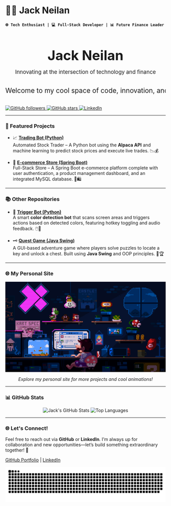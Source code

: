 # 👨‍💻 Jack Neilan

**`🌐 Tech Enthusiast | 💻 Full-Stack Developer | 📊 Future Finance Leader`**

<!-- Animated Header (Note: Inline CSS may be stripped by GitHub) -->
<div align="center">
  <h1 style="font-size: 3em; margin-bottom: 0; animation: glow 1.5s ease-in-out infinite alternate;">Jack Neilan</h1>
  <p style="font-size: 1.2em; animation: fadeIn 3s ease-out;">Innovating at the intersection of technology and finance</p>
</div>

<!-- If inline CSS is not supported, consider using animated GIFs instead. -->

<!-- Animated Marquee -->
<div class="marquee" style="overflow: hidden; white-space: nowrap; box-sizing: border-box; animation: marquee 15s linear infinite;">
  <p style="font-size:1.5em; text-align: center; margin: 20px 0;">Welcome to my cool space of code, innovation, and creativity! 🚀</p>
</div>

<p align="left">
  <a href="https://github.com/NuvaGit">
    <img alt="GitHub followers" title="Follow me on GitHub" src="https://custom-icon-badges.demolab.com/github/followers/NuvaGit?color=236ad3&labelColor=1155ba&style=for-the-badge&logo=person-add&label=Follow&logoColor=white"/>
  </a>
  <a href="https://github.com/NuvaGit?tab=repositories">
    <img alt="GitHub stars" title="Total stars on GitHub" src="https://custom-icon-badges.demolab.com/github/stars/NuvaGit?color=55960c&style=for-the-badge&labelColor=488207&logo=star"/>
  </a>
  <a href="https://www.linkedin.com/in/jack-neilan-3203a0242/">
    <img alt="LinkedIn" title="Connect with me on LinkedIn" src="https://img.shields.io/badge/LinkedIn-Connect-blue?style=for-the-badge&logo=linkedin"/>
  </a>
</p>

---

### 🚀 Featured Projects

- 📈 **[Trading Bot (Python)](https://github.com/NuvaGit/TradingBot)**  
  Automated Stock Trader – A Python bot using the **Alpaca API** and machine learning to predict stock prices and execute live trades. 📉💰

- 🛒 **[E-commerce Store (Spring Boot)](https://github.com/NuvaGit/EcommerceSoringBoot)**  
  Full-Stack Store – A Spring Boot e-commerce platform complete with user authentication, a product management dashboard, and an integrated MySQL database. 🎯🛍️

---

### 📚 Other Repositories

- 🎯 **[Trigger Bot (Python)](https://github.com/NuvaGit/triggerbot)**  
  A smart **color detection bot** that scans screen areas and triggers actions based on detected colors, featuring hotkey toggling and audio feedback. 🖱️🎨

- 🗝️ **[Quest Game (Java Swing)](https://github.com/NuvaGit/QuestGame)**  
  A GUI-based adventure game where players solve puzzles to locate a key and unlock a chest. Built using **Java Swing** and OOP principles. 🧩🏆



---

### 🌐 My Personal Site

<div align="center">
  <a href="https://nuvagit.github.io/JackS-Portfolio/">
<img align="center" alt="Coding" width="1000" src="https://raw.githubusercontent.com/sugith10/images/main/gif/mario-working.gif">
  </a>
</div>
<p align="center"><em>Explore my personal site for more projects and cool animations!</em></p>

---

### 📊 GitHub Stats

<div align="center">
  <img src="https://github-readme-stats.vercel.app/api?username=NuvaGit&show_icons=true&theme=gruvbox" alt="Jack's GitHub Stats"/>
  <img src="https://github-readme-stats.vercel.app/api/top-langs/?username=NuvaGit&layout=compact&theme=gruvbox" alt="Top Languages"/>
</div>

---

### 🌐 Let's Connect!

Feel free to reach out via **GitHub** or **LinkedIn**. I’m always up for collaboration and new opportunities—let’s build something extraordinary together! 🚀

[GitHub Portfolio](https://github.com/NuvaGit) | [LinkedIn](https://www.linkedin.com/in/jack-neilan-3203a0242/)



<picture>
  <source media="(prefers-color-scheme: dark)" srcset="https://raw.githubusercontent.com/platane/snk/output/github-contribution-grid-snake-dark.svg" />
  <source media="(prefers-color-scheme: light)" srcset="https://raw.githubusercontent.com/platane/snk/output/github-contribution-grid-snake.svg" />
  <img alt="GitHub Contribution Snake Animation" src="https://raw.githubusercontent.com/platane/snk/output/github-contribution-grid-snake.svg" />
</picture>



